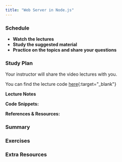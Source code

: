 ```yaml
---
title: "Web Server in Node.js"
---
```


### Schedule

  - **Watch the lectures**
  - **Study the suggested material**
  - **Practice on the topics and share your questions**

### Study Plan

  Your instructor will share the video lectures with you. 

  You can find the lecture code [here](){:target="_blank"}

  **Lecture Notes**

  **Code Snippets:**

  **References & Resources:**

### Summary

### Exercises

### Extra Resources